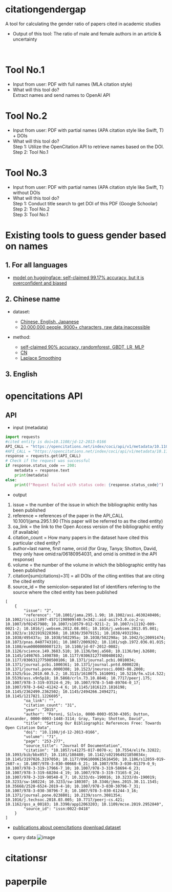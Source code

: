# citationgendergap
A tool for calculating the gender ratio of papers cited in academic studies

- Output of this tool: The ratio of male and female authors in an article & uncertainty
<br>

# Tool No.1
- Input from user: PDF with full names (MLA citation style)
- What will this tool do? <br>
Extract names and send names to OpenAI API <br>

# Tool No.2 
- Input from user: PDF with partial names (APA citation style like Swift, T) + DOIs
- What will this tool do? <br>
Step 1: Utilize the OpenCitation API to retrieve names based on the DOI. <br>
Step 2: Tool No.1 <br>

# Tool No.3 
- Input from user: PDF with partial names (APA citation style like Swift, T)  without DOIs
- What will this tool do? <br>
Step 1: Conduct title search to get DOI of this PDF (Google Schoolar) <br>
Step 2: Tool No.2 <br>
Step 3: Tool No.1 <br>


# Existing tools to guess gender based on names
## 1. For all languages  
- [model on huggingface: self-claimed 99.17% accuracy, but it is overconfident and biased](https://huggingface.co/datalearningpr/name_to_gender)  
## 2. Chinese name 
- dataset:  
  - [Chinese, English, Japanese](https://github.com/Carina999/Chinese-Names-Corpus)  
  - [20,000,000 people, 9000+ characters, raw data inaccessible](https://github.com/Carina999/ngender/blob/master/ngender/charfreq.csv)  
  
- method:
  - [self-claimed 90% accuracy, randomforest, GBDT, LR, MLP](http://blog.csdn.net/u013719780?viewmode=contents)  
  - [CN](https://blog.csdn.net/Island__lee/article/details/123336752)  
  - [Laplace Smoothing](https://blog.csdn.net/smile_Shujie/article/details/88757738)  
## 3. English


# opencitations API
## API
- input (metadata)
```python
import requests
#cited entity is doi=10.1108/jd-12-2013-0166
API_CALL = "https://opencitations.net/index/coci/api/v1/metadata/10.1108/jd-12-2013-0166" 
#API_CALL = "https://opencitations.net/index/coci/api/v1/metadata/10.1108/jd-12-2013-0166__10.1007/s11192-019-03217-6" # 2 papers
response = requests.get(API_CALL)
# Check if the request was successful 
if response.status_code == 200:
    metadata = response.text
    print(metadata)
else:
    print(f"Request failed with status code: {response.status_code}")
```
- output
1. issue = the number of the issue in which the bibliographic entity has been published
2. reference = references of the paper in the API_CALL 10.1001/jama.295.1.90 (This paper will be referred to as the cited entity)
3. oa_link = the link to the Open Access version of the bibliographic entity (if available)
4. citation_count = How many papers in the dataset have cited this particular cited entity?
5. author=last name, first name, orcid (for Gray, Tanya; Shotton, David, they only have omid:ra/06180954031, and omid is omitted in the API response)
6. volume = the number of the volume in which the bibliographic entity has been published
7. citation[sum(citations)=31] = all DOIs of the citing entities that are citing the cited entity
8. source_id =  the semicolon-separated list of identifiers referring to the source where the cited entity has been published
```
[
    {
        "issue": "2", 
        "reference": "10.1001/jama.295.1.90; 10.1002/asi.4630240406; 10.1002/(sici)1097-4571(198909)40:5<342::aid-asi7>3.0.co;2-u; 10.1007/bf02457980; 10.1007/s10579-012-9211-2; 10.1007/s11192-009-0021-2; 10.1016/j.websem.2012.08.001; 10.1016/j.websem.2013.05.001; 10.1023/a:1021919228368; 10.1038/35079151; 10.1038/493159a; 10.1038/495437a; 10.1038/502295a; 10.1038/502298a; 10.1042/bj20091474; 10.1073/pnas.0407743101; 10.1087/2009202; 10.1101/sqb.1972.036.01.015; 10.1108/eum0000000007123; 10.1108/jd-07-2012-0082; 10.1126/science.149.3683.510; 10.1136/bmj.a568; 10.1136/bmj.b2680; 10.1145/1498765.1498780; 10.1177/030631277400400102; 10.1177/030631277500500106; 10.1371/journal.pcbi.0010034; 10.1371/journal.pcbi.1000361; 10.1371/journal.pntd.0000228; 10.1371/journal.pone.0000308; 10.1523/jneurosci.0003-08.2008; 10.1525/bio.2010.60.5.2; 10.3115/1610075.1610091; 10.5210/fm.v2i4.522; 10.5539/ass.v9n5p18; 10.5860/crln.73.10.8846; 10.7717/peerj.175; 10.1007/978-3-319-03524-6_29; 10.1007/978-3-540-89704-0_17; 10.1007/978-3-642-41242-4_6; 10.1145/1816123.1816198; 10.1145/2362499.2362502; 10.1145/2494266.2494271; 10.1145/1217821.1226695",
        "oa_link": "",
        "citation_count": "31",
        "year": "2015",
        "author": "Peroni, Silvio, 0000-0003-0530-4305; Dutton, Alexander, 0000-0003-1448-3114; Gray, Tanya; Shotton, David",
        "title": "Setting Our Bibliographic References Free: Towards Open Citation Data",
        "doi": "10.1108/jd-12-2013-0166",
        "volume": "71",
        "page": "253-277",
        "source_title": "Journal Of Documentation",
        "citation": "10.1057/s41275-017-0070-x; 10.7554/elife.32822; 10.1093/bib/bbx057; 10.1101/108480; 10.1142/s021964921850034x; 10.1145/3197026.3197050; 10.1177/0961000615616450; 10.1186/s12859-019-2607-x; 10.1007/978-3-030-00668-6_21; 10.1007/978-3-030-01379-0_9; 10.1007/978-3-319-17966-7_10; 10.1007/978-3-319-58694-6_23; 10.1007/978-3-319-68204-4_19; 10.1007/978-3-319-73165-0_24; 10.1007/978-3-319-90548-8_7; 10.3233/ds-190016; 10.3233/ds-190019; 10.3233/sw-160224; 10.3233/sw-180307; 10.3346/jkms.2015.30.11.1545; 10.35668/2520-6524-2019-4-10; 10.1007/978-3-030-30796-7_31; 10.1007/978-3-030-30796-7_8; 10.1007/978-3-030-61244-3_16; 10.1371/journal.pone.0238801; 10.2139/ssrn.3081354; 10.1016/j.techsoc.2018.03.005; 10.7717/peerj-cs.421; 10.1162/qss_a_00183; 10.3390/app12063203; 10.1109/mcse.2019.2952840",
        "source_id": "issn:0022-0418"
    }
]
```

- [publications about opencitations](https://direct.mit.edu/qss/article/1/1/428/15580/OpenCitations-an-infrastructure-organization-for) 
[download dataset](http://opencitations.net/download)

- query data
![image](https://github.com/aaronrkaufman/citationgendergap/assets/89952811/3d4367d2-62b7-4bff-b925-47d00ca5154a)

# citationsr



# paperpile




